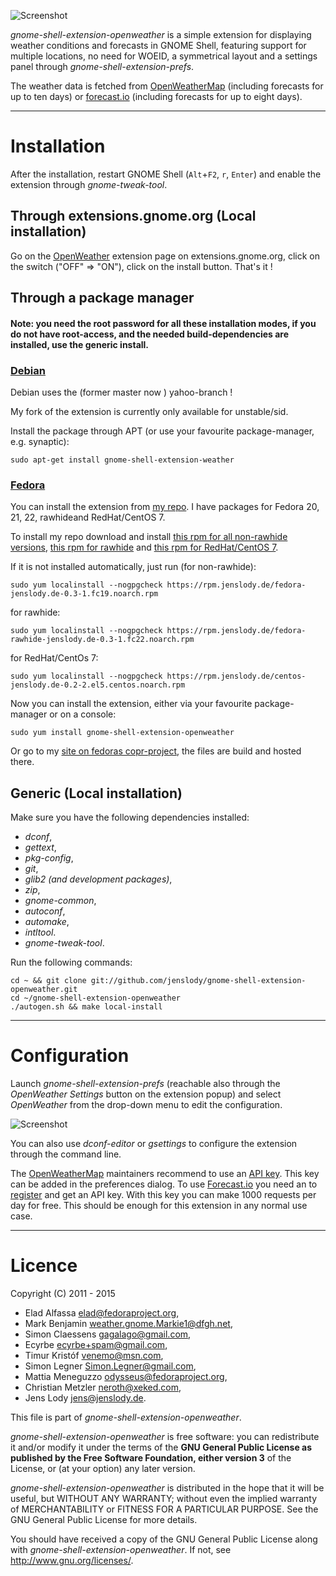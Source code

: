 ![Screenshot](https://github.com/jenslody/gnome-shell-extension-openweather/raw/master/data/Screenshot.jpg)

*gnome-shell-extension-openweather* is a simple extension for displaying weather conditions and forecasts in GNOME Shell, featuring support for multiple locations, no need for WOEID, a symmetrical layout and a settings panel through *gnome-shell-extension-prefs*.

The weather data is fetched from [OpenWeatherMap](https://openweathermap.org/) (including forecasts for up to ten days) or [forecast.io](https://forecast.io) (including forecasts for up to eight days).

----

# Installation

After the installation, restart GNOME Shell (`Alt`+`F2`, `r`, `Enter`) and enable the extension through *gnome-tweak-tool*.

## Through extensions.gnome.org (Local installation)

Go on the [OpenWeather](https://extensions.gnome.org/extension/750/openweather/) extension page on extensions.gnome.org, click on the switch ("OFF" => "ON"), click on the install button. That's it !

## Through a package manager

#### Note: you need the root password for all these installation modes, if you do not have root-access, and the needed build-dependencies are installed, use the generic install.

### [Debian](http://packages.debian.org/source/unstable/gnome-shell-extension-weather)

Debian uses the (former master now ) yahoo-branch !

My fork of the extension is currently only available for unstable/sid.

Install the package through APT (or use your favourite package-manager, e.g. synaptic):

	sudo apt-get install gnome-shell-extension-weather


### [Fedora](https://fedoraproject.org/)

You can install the extension from [my repo](http://rpm.jenslody.de/).
I have packages for Fedora 20, 21, 22, rawhideand RedHat/CentOS 7.

To install my repo download and install [this rpm for all non-rawhide versions](https://rpm.jenslody.de/fedora-jenslody.de-0.3-1.fc19.noarch.rpm), [this rpm for rawhide](https://rpm.jenslody.de/fedora-rawhide-jenslody.de-0.3-1.fc22.noarch.rpm) and [this rpm for RedHat/CentOS 7](https://rpm.jenslody.de/centos-jenslody.de-0.2-2.el5.centos.noarch.rpm).

If it is not installed automatically, just run (for non-rawhide):

    sudo yum localinstall --nogpgcheck https://rpm.jenslody.de/fedora-jenslody.de-0.3-1.fc19.noarch.rpm

for rawhide:

    sudo yum localinstall --nogpgcheck https://rpm.jenslody.de/fedora-rawhide-jenslody.de-0.3-1.fc22.noarch.rpm

for RedHat/CentOs 7:

    sudo yum localinstall --nogpgcheck https://rpm.jenslody.de/centos-jenslody.de-0.2-2.el5.centos.noarch.rpm

Now you can install the extension, either via your favourite package-manager or on a console:

    sudo yum install gnome-shell-extension-openweather

Or go to my [site on fedoras copr-project](https://copr.fedoraproject.org/coprs/jenslody/gnome-shell-extensions/), the files are build and hosted there.

## Generic (Local installation)

Make sure you have the following dependencies installed:
* *dconf*,
* *gettext*,
* *pkg-config*,
* *git*,
* *glib2 (and development packages)*,
* *zip*,
* *gnome-common*,
* *autoconf*,
* *automake*,
* *intltool*.
* *gnome-tweak-tool*.

Run the following commands:

	cd ~ && git clone git://github.com/jenslody/gnome-shell-extension-openweather.git
	cd ~/gnome-shell-extension-openweather
	./autogen.sh && make local-install

----

# Configuration

Launch *gnome-shell-extension-prefs* (reachable also through the *OpenWeather Settings* button on the extension popup) and select *OpenWeather* from the drop-down menu to edit the configuration.

![Screenshot](https://github.com/jenslody/gnome-shell-extension-openweather/raw/master/data/weather-settings.gif)

You can also use *dconf-editor* or *gsettings* to configure the extension through the command line.

The [OpenWeatherMap](https://openweathermap.org/) maintainers recommend to use an [API key](http://openweathermap.org/appid). This key can be added in the preferences dialog.
To use [Forecast.io](https://forecast.io) you need an to [register](https://developer.forecast.io/register) and get an API key. With this key you can make 1000 requests per day for free. This should be enough for this extension in any normal use case.

----

# Licence

Copyright (C) 2011 - 2015

* Elad Alfassa <elad@fedoraproject.org>,
* Mark Benjamin <weather.gnome.Markie1@dfgh.net>,
* Simon Claessens <gagalago@gmail.com>,
* Ecyrbe <ecyrbe+spam@gmail.com>,
* Timur Kristóf <venemo@msn.com>,
* Simon Legner <Simon.Legner@gmail.com>,
* Mattia Meneguzzo <odysseus@fedoraproject.org>,
* Christian Metzler <neroth@xeked.com>,
* Jens Lody <jens@jenslody.de>.

This file is part of *gnome-shell-extension-openweather*.

*gnome-shell-extension-openweather* is free software: you can redistribute it and/or modify it under the terms of the **GNU General Public License as published by the Free Software Foundation, either version 3** of the License, or (at your option) any later version.

*gnome-shell-extension-openweather* is distributed in the hope that it will be useful, but WITHOUT ANY WARRANTY; without even the implied warranty of MERCHANTABILITY or FITNESS FOR A PARTICULAR PURPOSE.  See the GNU General Public License for more details.

You should have received a copy of the GNU General Public License along with *gnome-shell-extension-openweather*.  If not, see <http://www.gnu.org/licenses/>.
